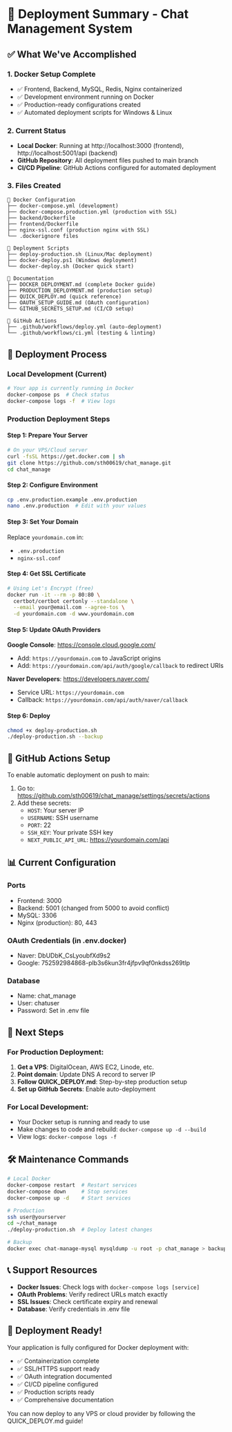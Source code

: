# 🚀 Deployment Summary - Chat Management System

## ✅ What We've Accomplished

### 1. Docker Setup Complete
- ✅ Frontend, Backend, MySQL, Redis, Nginx containerized
- ✅ Development environment running on Docker
- ✅ Production-ready configurations created
- ✅ Automated deployment scripts for Windows & Linux

### 2. Current Status
- **Local Docker**: Running at http://localhost:3000 (frontend), http://localhost:5001/api (backend)
- **GitHub Repository**: All deployment files pushed to main branch
- **CI/CD Pipeline**: GitHub Actions configured for automated deployment

### 3. Files Created
```
📁 Docker Configuration
├── docker-compose.yml (development)
├── docker-compose.production.yml (production with SSL)
├── backend/Dockerfile
├── frontend/Dockerfile
├── nginx-ssl.conf (production nginx with SSL)
└── .dockerignore files

📁 Deployment Scripts
├── deploy-production.sh (Linux/Mac deployment)
├── docker-deploy.ps1 (Windows deployment)
└── docker-deploy.sh (Docker quick start)

📁 Documentation
├── DOCKER_DEPLOYMENT.md (complete Docker guide)
├── PRODUCTION_DEPLOYMENT.md (production setup)
├── QUICK_DEPLOY.md (quick reference)
├── OAUTH_SETUP_GUIDE.md (OAuth configuration)
└── GITHUB_SECRETS_SETUP.md (CI/CD setup)

📁 GitHub Actions
├── .github/workflows/deploy.yml (auto-deployment)
└── .github/workflows/ci.yml (testing & linting)
```

## 🔄 Deployment Process

### Local Development (Current)
```bash
# Your app is currently running in Docker
docker-compose ps  # Check status
docker-compose logs -f  # View logs
```

### Production Deployment Steps

#### Step 1: Prepare Your Server
```bash
# On your VPS/Cloud server
curl -fsSL https://get.docker.com | sh
git clone https://github.com/sth00619/chat_manage.git
cd chat_manage
```

#### Step 2: Configure Environment
```bash
cp .env.production.example .env.production
nano .env.production  # Edit with your values
```

#### Step 3: Set Your Domain
Replace `yourdomain.com` in:
- `.env.production`
- `nginx-ssl.conf`

#### Step 4: Get SSL Certificate
```bash
# Using Let's Encrypt (free)
docker run -it --rm -p 80:80 \
  certbot/certbot certonly --standalone \
  --email your@email.com --agree-tos \
  -d yourdomain.com -d www.yourdomain.com
```

#### Step 5: Update OAuth Providers
**Google Console**: https://console.cloud.google.com/
- Add: `https://yourdomain.com` to JavaScript origins
- Add: `https://yourdomain.com/api/auth/google/callback` to redirect URIs

**Naver Developers**: https://developers.naver.com/
- Service URL: `https://yourdomain.com`
- Callback: `https://yourdomain.com/api/auth/naver/callback`

#### Step 6: Deploy
```bash
chmod +x deploy-production.sh
./deploy-production.sh --backup
```

## 🔐 GitHub Actions Setup

To enable automatic deployment on push to main:

1. Go to: https://github.com/sth00619/chat_manage/settings/secrets/actions
2. Add these secrets:
   - `HOST`: Your server IP
   - `USERNAME`: SSH username
   - `PORT`: 22
   - `SSH_KEY`: Your private SSH key
   - `NEXT_PUBLIC_API_URL`: https://yourdomain.com/api

## 📊 Current Configuration

### Ports
- Frontend: 3000
- Backend: 5001 (changed from 5000 to avoid conflict)
- MySQL: 3306
- Nginx (production): 80, 443

### OAuth Credentials (in .env.docker)
- Naver: DbUDbK_CsLyoubfXd9s2
- Google: 752592984868-plb3s6kun3fr4jfpv9qf0nkdss269tlp

### Database
- Name: chat_manage
- User: chatuser
- Password: Set in .env file

## 🎯 Next Steps

### For Production Deployment:
1. **Get a VPS**: DigitalOcean, AWS EC2, Linode, etc.
2. **Point domain**: Update DNS A record to server IP
3. **Follow QUICK_DEPLOY.md**: Step-by-step production setup
4. **Set up GitHub Secrets**: Enable auto-deployment

### For Local Development:
- Your Docker setup is running and ready to use
- Make changes to code and rebuild: `docker-compose up -d --build`
- View logs: `docker-compose logs -f`

## 🛠️ Maintenance Commands

```bash
# Local Docker
docker-compose restart  # Restart services
docker-compose down     # Stop services
docker-compose up -d    # Start services

# Production
ssh user@yourserver
cd ~/chat_manage
./deploy-production.sh  # Deploy latest changes

# Backup
docker exec chat-manage-mysql mysqldump -u root -p chat_manage > backup.sql
```

## 📞 Support Resources

- **Docker Issues**: Check logs with `docker-compose logs [service]`
- **OAuth Problems**: Verify redirect URLs match exactly
- **SSL Issues**: Check certificate expiry and renewal
- **Database**: Verify credentials in .env file

## 🎉 Deployment Ready!

Your application is fully configured for Docker deployment with:
- ✅ Containerization complete
- ✅ SSL/HTTPS support ready
- ✅ OAuth integration documented
- ✅ CI/CD pipeline configured
- ✅ Production scripts ready
- ✅ Comprehensive documentation

You can now deploy to any VPS or cloud provider by following the QUICK_DEPLOY.md guide!